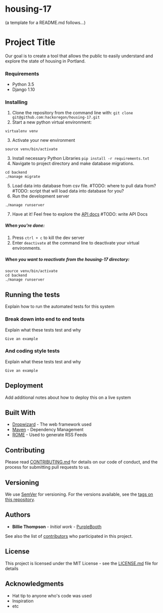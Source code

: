 # housing-17 
(a template for a README.md follows...)

# Project Title

Our goal is to create a tool that allows the public to easily understand and explore the state of housing in Portland.

### Requirements

* Python 3.5
* Django 1.10

### Installing

1. Clone the repository from the command line with:
```git clone git@github.com:hackoregon/housing-17.git```
2. Start a new python virtual environment:
```
virtualenv venv
```
3. Activate your new environment
```
source venv/bin/activate
```
3. Install necessary Python Libraries
```pip install -r requirements.txt```
4. Navigate to project directory and make database migrations.
```
cd backend
./manage migrate
```
5. Load data into database from csv file.
#TODO: where to pull data from?
#TODO: script that will load data into database for you?
6. Run the development server
```
./manage runserver
```
7. Have at it! Feel free to explore the [API docs](#)
#TODO: write API Docs

##### When you're done:
 1. Press ```ctrl + c``` to kill the dev server
 2. Enter ```deactivate``` at the command line to deactivate your virtual environments.
##### When you want to reactivate from the housing-17 directory:
```
source venv/bin/activate
cd backend
./manage runserver
```

## Running the tests

Explain how to run the automated tests for this system

### Break down into end to end tests

Explain what these tests test and why

```
Give an example
```

### And coding style tests

Explain what these tests test and why

```
Give an example
```

## Deployment

Add additional notes about how to deploy this on a live system

## Built With

* [Dropwizard](http://www.dropwizard.io/1.0.2/docs/) - The web framework used
* [Maven](https://maven.apache.org/) - Dependency Management
* [ROME](https://rometools.github.io/rome/) - Used to generate RSS Feeds

## Contributing

Please read [CONTRIBUTING.md](https://gist.github.com/PurpleBooth/b24679402957c63ec426) for details on our code of conduct, and the process for submitting pull requests to us.

## Versioning

We use [SemVer](http://semver.org/) for versioning. For the versions available, see the [tags on this repository](https://github.com/your/project/tags). 

## Authors

* **Billie Thompson** - *Initial work* - [PurpleBooth](https://github.com/PurpleBooth)

See also the list of [contributors](https://github.com/your/project/contributors) who participated in this project.

## License

This project is licensed under the MIT License - see the [LICENSE.md](LICENSE.md) file for details

## Acknowledgments

* Hat tip to anyone who's code was used
* Inspiration
* etc
